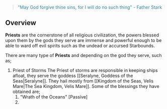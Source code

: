 > <font color="#31859b">"May God forgive thine sins, for I will do no such thing"</font>
> <font color="#31859b">- Father Stark</font>


## Overview

**Priests** are the cornerstone of all religious civilization, the powers blessed upon them by the gods they serve are immense and powerful enough to be able to ward off evil spirits such as the undead or accursed Starbounds.

There are many type of **Priests** and depending on the god they serve, such as;

1. Priest of Storms
	The Priest of storms are responsible in keeping ships afloat, they serve the goddess [[Seralyne, Goddess of the Seas|Seralyne]]. They hail mostly from [[Kingdom of the Seas, Velis Mare|The Sea Kingdom, Velis Mare]]. Some of the blessings they have obtained are;
	1. "Wrath of the Oceans" [Passive]
	2. 
	